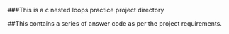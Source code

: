 ###This is a c nested loops practice project directory


##This contains a series of answer code as per the project requirements.
